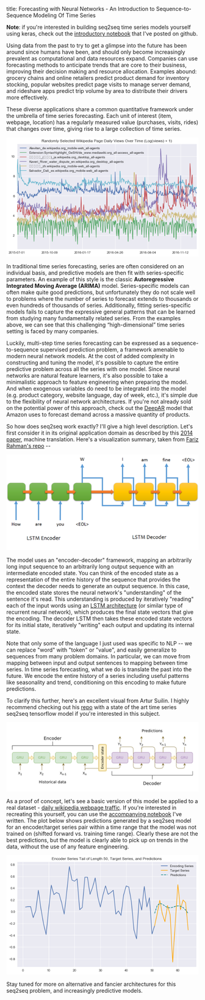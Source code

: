 title: Forecasting with Neural Networks - An Introduction to Sequence-to-Sequence Modeling Of Time Series 

**Note**: if you're interested in building seq2seq time series models yourself using keras, check out the [introductory notebook](https://github.com/JEddy92/TimeSeries_Seq2Seq/blob/master/notebooks/TS_Seq2Seq_Intro.ipynb) that I've posted on github.

Using data from the past to try to get a glimpse into the future has been around since humans have been, and should only become increasingly prevalent as computational and data resources expand. Companies can use forecasting methods to anticipate trends that are core to their business, improving their decision making and resource allocation. Examples abound: grocery chains and online retailers predict product demand for inventory stocking, popular websites predict page visits to manage server demand, and rideshare apps predict trip volume by area to distribute their drivers more effectively.

These diverse applications share a common quantitative framework under the umbrella of time series forecasting. Each unit of interest (item, webpage, location) has a regularly measured value (purchases, visits, rides) that changes over time, giving rise to a large collection of time series.  

![random_series](/images/ts_intro/random_series.png)

In traditional time series forecasting, series are often considered on an individual basis, and predictive models are then fit with series-specific parameters. An example of this style is the classic **Autoregressive Integrated Moving Average (ARIMA)** model. Series-specific models can often make quite good predictions, but unfortunately they do not scale well to problems where the number of series to forecast extends to thousands or even hundreds of thousands of series. Additionally, fitting series-specific models fails to capture the expressive general patterns that can be learned from studying many fundamentally related series. From the examples above, we can see that this challenging “high-dimensional” time series setting is faced by many companies.

Luckily, multi-step time series forecasting can be expressed as a sequence-to-sequence supervised prediction problem, a framework amenable to modern neural network models. At the cost of added complexity in constructing and tuning the model, it's possible to capture the entire predictive problem across all the series with one model. Since neural networks are natural feature learners, it's also possible to take a minimalistic approach to feature engineering when preparing the model. And when exogenous variables do need to be integrated into the model (e.g. product category, website language, day of week, etc.), it's simple due to the flexibility of neural network architectures. If you're not already sold on the potential power of this approach, check out the [DeepAR](https://arxiv.org/pdf/1704.04110.pdf) model that Amazon uses to forecast demand across a massive quantity of products.     

So how does seq2seq work exactly? I'll give a high level description. Let's first consider it in its original application domain as described by this [2014 paper](https://arxiv.org/abs/1409.3215), machine translation. Here's a visualization summary, taken from [Fariz Rahman's repo](https://github.com/farizrahman4u/seq2seq) --   

![architecture_lang](/images/ts_intro/seq2seq_lang.png)

The model uses an "encoder-decoder" framework, mapping an arbitrarily long input sequence to an arbitrarily long output sequence with an intermediate encoded state. You can think of the encoded state as a representation of the entire history of the sequence that provides the context the decoder needs to generate an output sequence. In this case, the encoded state stores the neural network's "understanding" of the sentence it's read. This understanding is produced by iteratively "reading" each of the input words using an [LSTM architecture](http://colah.github.io/posts/2015-08-Understanding-LSTMs/) (or similar type of recurrent neural network), which produces the final state vectors that give the encoding. The decoder LSTM then takes these encoded state vectors for its initial state, iteratively "writing" each output and updating its internal state. 

Note that only some of the language I just used was specific to NLP -- we can replace "word" with "token" or "value", and easily generalize to sequences from many problem domains. In particular, we can move from mapping between input and output sentences to mapping between time series. In time series forecasting, what we do is translate the past into the future. We encode the entire history of a series including useful patterns like seasonality and trend, conditioning on this encoding to make future predictions.

To clarify this further, here's an excellent visual from Artur Suilin. I highly recommend checking out his [repo](https://github.com/Arturus/kaggle-web-traffic) with a state of the art time series seq2seq tensorflow model if you're interested in this subject.

![architecture_ts](/images/ts_intro/seq2seq_ts.png)

As a proof of concept, let's see a basic version of this model be applied to a real dataset - [daily wikipedia webpage traffic](https://www.kaggle.com/c/web-traffic-time-series-forecasting). If you're interested in recreating this yourself, you can use the [accompanying notebook](https://github.com/JEddy92/TimeSeries_Seq2Seq/blob/master/notebooks/TS_Seq2Seq_Intro.ipynb) I've written. The plot below shows predictions generated by a seq2seq model for an encoder/target series pair within a time range that the model was not trained on (shifted forward vs. training time range). Clearly these are not the best predictions, but the model is clearly able to pick up on trends in the data, without the use of any feature engineering.   

![ts_preds](/images/ts_intro/seq2seq_preds.png)

Stay tuned for more on alternative and fancier architectures for this seq2seq problem, and increasingly predictive models.

